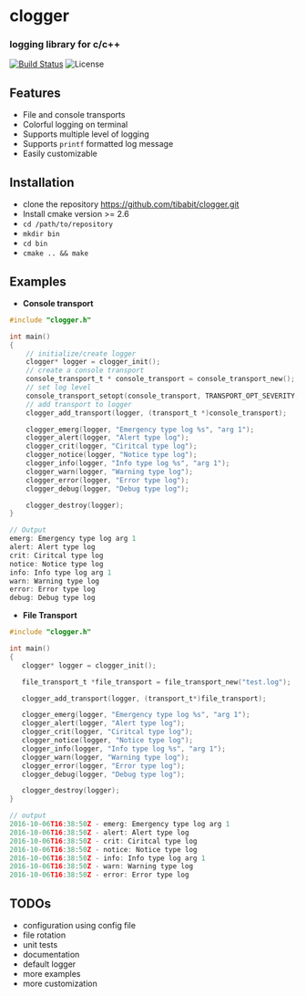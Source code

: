 # clogger

### logging library for c/c++

[![Build Status](https://travis-ci.org/tibabit/clogger.svg?branch=master)](https://travis-ci.org/tibabit/clogger) ![License](https://img.shields.io/badge/license-MIT-blue.svg)

## Features
 - File and console transports
 - Colorful logging on terminal
 - Supports multiple level of logging
 - Supports `printf` formatted log message
 - Easily customizable

## Installation
 - clone the repository https://github.com/tibabit/clogger.git
 - Install cmake version >= 2.6
 - `cd /path/to/repository`
 - `mkdir bin`
 - `cd bin`
 - `cmake .. && make`

## Examples

 - **Console transport**
```C
#include "clogger.h"

int main()
{
    // initialize/create logger
    clogger* logger = clogger_init();
    // create a console transport
    console_transport_t * console_transport = console_transport_new();
    // set log level
    console_transport_setopt(console_transport, TRANSPORT_OPT_SEVERITY, SEVERITY_DEBUG);
    // add transport to logger
    clogger_add_transport(logger, (transport_t *)console_transport);

    clogger_emerg(logger, "Emergency type log %s", "arg 1");
    clogger_alert(logger, "Alert type log");
    clogger_crit(logger, "Ciritcal type log");
    clogger_notice(logger, "Notice type log");
    clogger_info(logger, "Info type log %s", "arg 1");
    clogger_warn(logger, "Warning type log");
    clogger_error(logger, "Error type log");
    clogger_debug(logger, "Debug type log");

    clogger_destroy(logger);
}

// Output
emerg: Emergency type log arg 1
alert: Alert type log
crit: Ciritcal type log
notice: Notice type log
info: Info type log arg 1
warn: Warning type log
error: Error type log
debug: Debug type log
```

 - **File Transport**
 ```C
#include "clogger.h"

int main()
 {
    clogger* logger = clogger_init();

    file_transport_t *file_transport = file_transport_new("test.log");

    clogger_add_transport(logger, (transport_t*)file_transport);

    clogger_emerg(logger, "Emergency type log %s", "arg 1");
    clogger_alert(logger, "Alert type log");
    clogger_crit(logger, "Ciritcal type log");
    clogger_notice(logger, "Notice type log");
    clogger_info(logger, "Info type log %s", "arg 1");
    clogger_warn(logger, "Warning type log");
    clogger_error(logger, "Error type log");
    clogger_debug(logger, "Debug type log");

    clogger_destroy(logger);
}

// output
2016-10-06T16:38:50Z - emerg: Emergency type log arg 1
2016-10-06T16:38:50Z - alert: Alert type log
2016-10-06T16:38:50Z - crit: Ciritcal type log
2016-10-06T16:38:50Z - notice: Notice type log
2016-10-06T16:38:50Z - info: Info type log arg 1
2016-10-06T16:38:50Z - warn: Warning type log
2016-10-06T16:38:50Z - error: Error type log
 ```

## TODOs
 - configuration using config file
 - file rotation
 - unit tests
 - documentation
 - default logger
 - more examples
 - more customization
